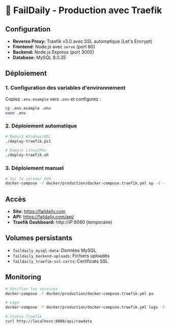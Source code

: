 # 🚀 FailDaily - Production avec Traefik

## Configuration

- **Reverse Proxy:** Traefik v3.0 avec SSL automatique (Let's Encrypt)
- **Frontend:** Node.js avec `serve` (port 80)
- **Backend:** Node.js Express (port 3000)
- **Database:** MySQL 8.0.35

## Déploiement

### 1. Configuration des variables d'environnement

Copiez `.env.example` vers `.env` et configurez :

```bash
cp .env.example .env
nano .env
```

### 2. Déploiement automatique

```bash
# Depuis Windows/WSL
./deploy-traefik.ps1

# Depuis Linux/Mac
./deploy-traefik.sh
```

### 3. Déploiement manuel

```bash
# Sur le serveur OVH
docker-compose -f docker/production/docker-compose.traefik.yml up -d --build
```

## Accès

- **Site:** https://faildaily.com
- **API:** https://faildaily.com/api/
- **Traefik Dashboard:** http://IP:8080 (temporaire)

## Volumes persistants

- `faildaily_mysql-data`: Données MySQL
- `faildaily_backend-uploads`: Fichiers uploadés
- `faildaily_traefik-ssl-certs`: Certificats SSL

## Monitoring

```bash
# Vérifier les services
docker-compose -f docker/production/docker-compose.traefik.yml ps

# Logs
docker-compose -f docker/production/docker-compose.traefik.yml logs -f

# Status Traefik
curl http://localhost:8080/api/rawdata
```
